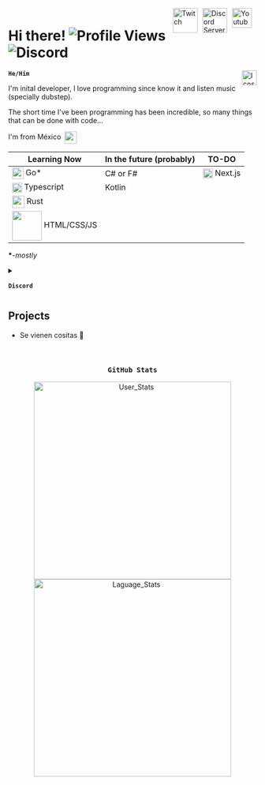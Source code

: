 <a href="https://www.youtube.com/channel/UCexHpXWRC_Y2w2T_fYfcp7w" target="blank">
	<img src="https://i2.wp.com/logos.edu.mx/wp-content/uploads/2021/01/YouTube-LOGO.png" align="right" style="float: right; margin: 0 10px 0 0;" height="40px" alt="Youtube" hspace=9>
</a>
<a href="https://discord.com/invite/xfMn3fQqnQ" target="blank">
	<img src="https://www.svgrepo.com/show/353655/discord-icon.svg" alt="Discord Server" style="float: right; margin: 0 10px 0 0;" height="50px" align="right">
</a>
<a href="https://www.twitch.tv/dexslender" target="blank">
	<img src="https://logos-marcas.com/wp-content/uploads/2020/11/Twitch-Emblema.png" style="float: right; margin: 0 10px 0 0;" align="right" height="50px" alt="Twitch">
</a>

# Hi there! ![Profile Views](https://komarev.com/ghpvc/?username=DexSlender&color=6002ee&style=flat-square) ![Discord](https://img.shields.io/badge/Discord-DexSlender%232051-yellowgreen?logo=discord&style=flat-square&color=5865F2) 
<img width="30" height="30" align="right" style="float: right; margin.: 0 10px 0 0;" alt="Icosahedron" src="https://github.com/DexSlender/DexSlender/blob/main/icosahedron-purple.png?raw=true">
<code><b>He/Him</b></code>

I'm inital developer, I love programming since know it and listen music (specially dubstep).

The short time I've been programming has been incredible, so many things that can be done with code...

I'm from México <img src="https://images.emojiterra.com/twitter/v13.1/512px/1f1f2-1f1fd.png" width="25px" align="center" hspace=3>


**Learning Now** | **In the future** (probably) | **TO-DO** |
-----------------|------------------------------|----------|
<a href="https://go.dev/" target="blank"><img src="https://upload.wikimedia.org/wikipedia/commons/thumb/0/05/Go_Logo_Blue.svg/1200px-Go_Logo_Blue.svg.png" width="23px" align="center"/></a> Go* | C# or F# | <a href="https://nextjs.org/" target="blank"><img src="https://nomadcoders.co/logos/next.png" width="20px" align="center"/></a> Next.js
<a href="https://www.typescriptlang.org/" target="blank"><img src="https://upload.wikimedia.org/wikipedia/commons/thumb/4/4c/Typescript_logo_2020.svg/640px-Typescript_logo_2020.svg.png" width="20px" align="center"/></a> Typescript | Kotlin
<a href="https://rustlang.org"><img src="https://i.imgur.com/kZARYL8.png" width="25px" align="center"></a> Rust |
<a href="https://developer.mozilla.org/" target="blank"><img src="https://www.freepnglogos.com/uploads/html5-logo-png/html5-logo-devextreme-multi-purpose-controls-html-javascript-3.png" width="60px" align="center"/></a> HTML/CSS/JS |

**\***-*mostly*

<details>
	<summary><code><code><h3>Discord</h3></code></code></summary>
	<a href="https://discord.com/users/828393508296458284" target="blank">
		<img src="https://lanyard.cnrad.dev/api/828393508296458284?idleMessage=Sleeping%20or%20listening%20some%20music....&hideDiscrim=true" width=300 >
	</a>
</details>

<h2>Projects</h2>

- Se vienen cositas 👀

</br>
<div align="center">
<h3><code>&nbsp;&nbsp;&nbsp;&nbsp;&nbsp;&nbsp;&nbsp;&nbsp;&nbsp;&nbsp;&nbsp;&nbsp;GitHub Stats&nbsp;&nbsp;&nbsp;&nbsp;&nbsp;&nbsp;&nbsp;&nbsp;&nbsp;&nbsp;&nbsp;&nbsp;</code></h3>
<img src="https://github-readme-stats.vercel.app/api?username=dexslender&theme=midnight-purple&border_color=000000&show_icons=true" alt="User_Stats" width="400px">
</br>
<img src="https://github-readme-stats.vercel.app/api/top-langs?username=DexSlender&theme=midnight-purple&border_color=000000&show_icons=true&locale=en&layout=compact" alt="Laguage_Stats" width="400px">
</div>







